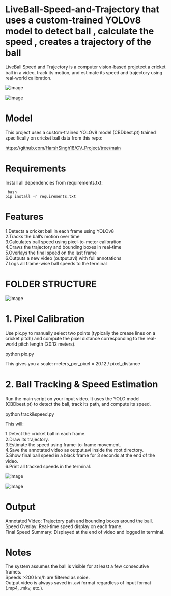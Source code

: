 # LiveBall-Speed-and-Trajectory that uses a custom-trained YOLOv8 model to detect ball , calculate the speed , creates a trajectory of the ball

LiveBall Speed and Trajectory is a computer vision-based projetect a cricket ball in a video, track its motion, and estimate its speed and trajectory using real-world calibration.

![image](https://github.com/user-attachments/assets/1918670a-75f5-4daf-aacd-2c758bea8902)


![image](https://github.com/user-attachments/assets/d1fbed66-ceb4-4ff3-ba7a-ad613168690b)


# Model
This project uses a custom-trained YOLOv8 model (CBDbest.pt) trained specifically on cricket ball data from this repo:

 https://github.com/HarshSingh18/CV_Project/tree/main


# Requirements
Install all dependencies from requirements.txt:

```
 bash
pip install -r requirements.txt
```
# Features
1.Detects a cricket ball in each frame using YOLOv8
<br>
2.Tracks the ball’s motion over time
<br>
3.Calculates ball speed using pixel-to-meter calibration
<br>
4.Draws the trajectory and bounding boxes in real-time
<br>
5.Overlays the final speed on the last frame
<br>
6.Outputs a new video (output.avi) with full annotations
<br>
7.Logs all frame-wise ball speeds to the terminal


# FOLDER STRUCTURE

![image](https://github.com/user-attachments/assets/292a5ac6-777a-4150-9753-7ec3d4444258)


# 1. Pixel Calibration
   
Use pix.py to manually select two points (typically the crease lines on a cricket pitch) and compute the pixel distance corresponding to the real-world pitch length (20.12 meters).

<tab><tab>python pix.py


This gives you a scale:
meters_per_pixel = 20.12 / pixel_distance

# 2. Ball Tracking & Speed Estimation
Run the main script on your input video. It uses the YOLO model (CBDbest.pt) to detect the ball, track its path, and compute its speed.

<tab><tab>python track\&speed.py

This will:

1.Detect the cricket ball in each frame.
<br>
2.Draw its trajectory.
<br>
3.Estimate the speed using frame-to-frame movement.
<br>
4.Save the annotated video as output.avi inside the root directory.
<br>
5.Show final ball speed in a black frame for 3 seconds at the end of the video.
<br>
6.Print all tracked speeds in the terminal.
<br>


![image](https://github.com/user-attachments/assets/9020dce3-7639-4b90-8095-a07374970847)


![image](https://github.com/user-attachments/assets/97e9338a-b35d-4715-b2ec-8fab3ebd6b22)


# Output
Annotated Video: Trajectory path and bounding boxes around the ball.
<br>
Speed Overlay: Real-time speed display on each frame.
<br>
Final Speed Summary: Displayed at the end of video and logged in terminal.
<br>


# Notes
The system assumes the ball is visible for at least a few consecutive frames.
<br>
Speeds >200 km/h are filtered as noise.
<br>
Output video is always saved in .avi format regardless of input format (.mp4, .mkv, etc.).
<br>















